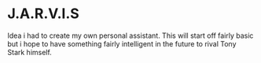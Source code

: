 # J.A.R.V.I.S
Idea i had to create my own personal assistant. This will start off fairly basic but i hope to have something fairly intelligent in the future to rival Tony Stark himself.
